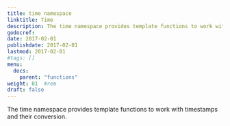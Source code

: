 ```yaml
---
title: time namespace
linktitle: Time
description: The time namespace provides template functions to work with timestamps and their conversion.
godocref:
date: 2017-02-01
publishdate: 2017-02-01
lastmod: 2017-02-01
#tags: []
menu:
  docs:
    parent: "functions"
weight: 01	#rem
draft: false
---
```


The time namespace provides template functions to work with timestamps and their conversion.